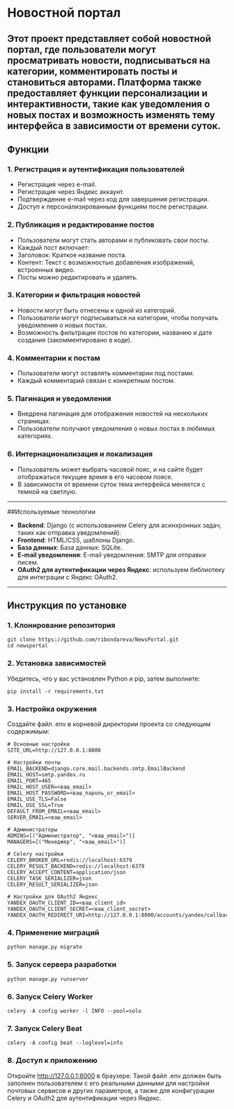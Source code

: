 # Новостной портал

****Этот проект представляет собой новостной портал, где пользователи могут просматривать новости, подписываться на категории, комментировать посты и становиться авторами. Платформа также предоставляет функции персонализации и интерактивности, такие как уведомления о новых постах и возможность изменять тему интерфейса в зависимости от времени суток.****
---

## Функции
### 1. **Регистрация и аутентификация пользователей**
- Регистрация через e-mail.
- Регистрация через Яндекс аккаунт.
- Подтверждение e-mail через код для завершения регистрации.
- Доступ к персонализированным функциям после регистрации.
### 2. **Публикация и редактирование постов**
- Пользователи могут стать авторами и публиковать свои посты.
- Каждый пост включает:
- Заголовок: Краткое название поста.
- Контент: Текст с возможностью добавления изображений, встроенных видео.
- Посты можно редактировать и удалять.
### 3. **Категории и фильтрация новостей**
- Новости могут быть отнесены к одной из категорий.
- Пользователи могут подписываться на категории, чтобы получать уведомления о новых постах.
- Возможность фильтрации постов по категории, названию и дате создания (закомментировано в коде).
### 4. **Комментарии к постам**
- Пользователи могут оставлять комментарии под постами.
- Каждый комментарий связан с конкретным постом.
### 5. **Пагинация и уведомления**
- Внедрена пагинация для отображения новостей на нескольких страницах.
- Пользователи получают уведомления о новых постах в любимых категориях.
### 6. **Интернационализация и локализация**
- Пользователь может выбрать часовой пояс, и на сайте будет отображаться текущее время в его часовом поясе.
- В зависимости от времени суток тема интерфейса меняется с темной на светлую.

---

##Используемые технологии
- **Backend**: Django (с использованием Celery для асинхронных задач, таких как отправка уведомлений).
- **Frontend**: HTML/CSS, шаблоны Django.
- **База данных**: База данных: SQLite.
- **E-mail уведомления**: E-mail уведомления: SMTP для отправки писем.
- **OAuth2 для аутентификации через Яндекс**: используем библиотеку для интеграции с Яндекс OAuth2.
---

## Инструкция по установке

### 1. Клонирование репозитория
```
git clone https://github.com/ribondareva/NewsPortal.git
cd newsportal
```
### 2. Установка зависимостей
Убедитесь, что у вас установлен Python и pip, затем выполните:
```
pip install -r requirements.txt
```
### 3. Настройка окружения
Создайте файл .env в корневой директории проекта со следующим содержимым:
```
# Основные настройки
SITE_URL=http://127.0.0.1:8000

# Настройки почты
EMAIL_BACKEND=django.core.mail.backends.smtp.EmailBackend
EMAIL_HOST=smtp.yandex.ru
EMAIL_PORT=465
EMAIL_HOST_USER=<ваш_email>
EMAIL_HOST_PASSWORD=<ваш_пароль_от_email>
EMAIL_USE_TLS=False
EMAIL_USE_SSL=True
DEFAULT_FROM_EMAIL=<ваш_email>
SERVER_EMAIL=<ваш_email>

# Администраторы
ADMINS=[("Администратор", "<ваш_email>")]
MANAGERS=[("Менеджер", "<ваш_email>")]

# Celery настройки
CELERY_BROKER_URL=redis://localhost:6379
CELERY_RESULT_BACKEND=redis://localhost:6379
CELERY_ACCEPT_CONTENT=application/json
CELERY_TASK_SERIALIZER=json
CELERY_RESULT_SERIALIZER=json

# Настройки для OAuth2 Яндекс
YANDEX_OAUTH_CLIENT_ID=<ваш_client_id>
YANDEX_OAUTH_CLIENT_SECRET=<ваш_client_secret>
YANDEX_OAUTH_REDIRECT_URI=http://127.0.0.1:8000/accounts/yandex/callback/
```
### 4. Применение миграций
```
python manage.py migrate
```
### 5. Запуск сервера разработки
```
python manage.py runserver
```
### 6. Запуск Celery Worker
```
celery -A config worker -l INFO --pool=solo
```
### 7. Запуск Celery Beat
```
celery -A config beat --loglevel=info
```
### 8. Доступ к приложению

Откройте http://127.0.0.1:8000 в браузере.
Такой файл .env должен быть заполнен пользователем с его реальными данными для настройки почтовых сервисов и других параметров, а также для конфигурации Celery и OAuth2 для аутентификации через Яндекс.

